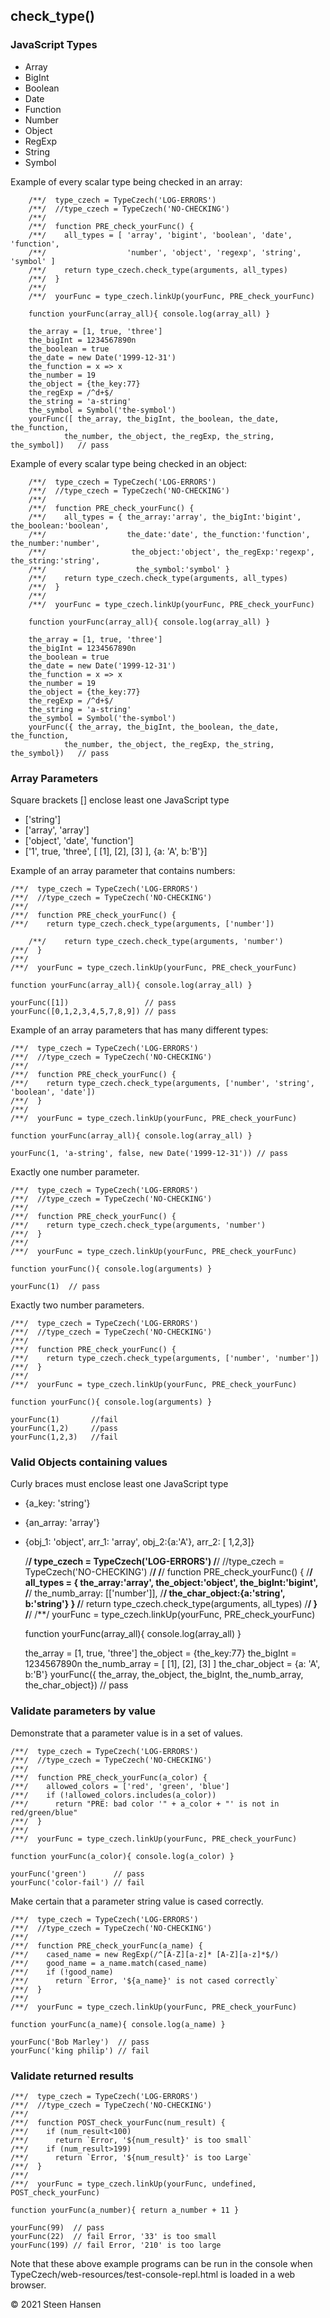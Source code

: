 
## check_type()

### JavaScript Types
- Array
- BigInt
- Boolean
- Date
- Function
- Number
- Object
- RegExp
- String
- Symbol

Example of every scalar type being checked in an array:

        /**/  type_czech = TypeCzech('LOG-ERRORS')
        /**/  //type_czech = TypeCzech('NO-CHECKING')
        /**/
        /**/  function PRE_check_yourFunc() { 
        /**/    all_types = [ 'array', 'bigint', 'boolean', 'date', 'function', 
        /**/                  'number', 'object', 'regexp', 'string', 'symbol' ]
        /**/    return type_czech.check_type(arguments, all_types)
        /**/  }
        /**/
        /**/  yourFunc = type_czech.linkUp(yourFunc, PRE_check_yourFunc) 

        function yourFunc(array_all){ console.log(array_all) }

        the_array = [1, true, 'three']
        the_bigInt = 1234567890n
        the_boolean = true
        the_date = new Date('1999-12-31')
        the_function = x => x
        the_number = 19
        the_object = {the_key:77}
        the_regExp = /^d+$/
        the_string = 'a-string'
        the_symbol = Symbol('the-symbol')
        yourFunc([ the_array, the_bigInt, the_boolean, the_date, the_function,
                the_number, the_object, the_regExp, the_string, the_symbol])   // pass

Example of every scalar type being checked in an object:

        /**/  type_czech = TypeCzech('LOG-ERRORS')
        /**/  //type_czech = TypeCzech('NO-CHECKING')
        /**/
        /**/  function PRE_check_yourFunc() { 
        /**/    all_types = { the_array:'array', the_bigInt:'bigint', the_boolean:'boolean', 
        /**/                  the_date:'date', the_function:'function', the_number:'number',
        /**/                   the_object:'object', the_regExp:'regexp', the_string:'string',
        /**/                    the_symbol:'symbol' }
        /**/    return type_czech.check_type(arguments, all_types)
        /**/  }
        /**/
        /**/  yourFunc = type_czech.linkUp(yourFunc, PRE_check_yourFunc) 

        function yourFunc(array_all){ console.log(array_all) }

        the_array = [1, true, 'three']
        the_bigInt = 1234567890n
        the_boolean = true
        the_date = new Date('1999-12-31')
        the_function = x => x
        the_number = 19
        the_object = {the_key:77}
        the_regExp = /^d+$/
        the_string = 'a-string'
        the_symbol = Symbol('the-symbol')
        yourFunc({ the_array, the_bigInt, the_boolean, the_date, the_function,
                the_number, the_object, the_regExp, the_string, the_symbol})   // pass



### Array Parameters
Square brackets [] enclose least one JavaScript type
- ['string']
- ['array', 'array']
- ['object', 'date', 'function']
- ['1', true, 'three', [ [1], [2], [3] ], {a: 'A', b:'B'}]

Example of an array parameter that contains numbers:

    /**/  type_czech = TypeCzech('LOG-ERRORS')
    /**/  //type_czech = TypeCzech('NO-CHECKING')
    /**/
    /**/  function PRE_check_yourFunc() { 
    /**/    return type_czech.check_type(arguments, ['number'])

        /**/    return type_czech.check_type(arguments, 'number')
    /**/  }
    /**/
    /**/  yourFunc = type_czech.linkUp(yourFunc, PRE_check_yourFunc) 

    function yourFunc(array_all){ console.log(array_all) }

    yourFunc([1])                 // pass
    yourFunc([0,1,2,3,4,5,7,8,9]) // pass

Example of an array parameters that has many different types:

    /**/  type_czech = TypeCzech('LOG-ERRORS')
    /**/  //type_czech = TypeCzech('NO-CHECKING')
    /**/
    /**/  function PRE_check_yourFunc() { 
    /**/    return type_czech.check_type(arguments, ['number', 'string', 'boolean', 'date'])
    /**/  }
    /**/
    /**/  yourFunc = type_czech.linkUp(yourFunc, PRE_check_yourFunc) 

    function yourFunc(array_all){ console.log(array_all) }

    yourFunc(1, 'a-string', false, new Date('1999-12-31')) // pass

Exactly one number parameter.

    /**/  type_czech = TypeCzech('LOG-ERRORS')
    /**/  //type_czech = TypeCzech('NO-CHECKING')
    /**/
    /**/  function PRE_check_yourFunc() { 
    /**/    return type_czech.check_type(arguments, 'number')
    /**/  }
    /**/
    /**/  yourFunc = type_czech.linkUp(yourFunc, PRE_check_yourFunc) 

    function yourFunc(){ console.log(arguments) }

    yourFunc(1)  // pass

Exactly two number parameters.

    /**/  type_czech = TypeCzech('LOG-ERRORS')
    /**/  //type_czech = TypeCzech('NO-CHECKING')
    /**/
    /**/  function PRE_check_yourFunc() { 
    /**/    return type_czech.check_type(arguments, ['number', 'number'])
    /**/  }
    /**/
    /**/  yourFunc = type_czech.linkUp(yourFunc, PRE_check_yourFunc) 

    function yourFunc(){ console.log(arguments) }

    yourFunc(1)       //fail
    yourFunc(1,2)     //pass
    yourFunc(1,2,3)   //fail

   

### Valid Objects containing values
Curly braces must enclose least one JavaScript type
- {a_key: 'string'}
- {an_array: 'array'}
- {obj_1: 'object', arr_1: 'array', obj_2:{a:'A'}, arr_2: [ 1,2,3]}


    /**/  type_czech = TypeCzech('LOG-ERRORS')
    /**/  //type_czech = TypeCzech('NO-CHECKING')
    /**/
    /**/  function PRE_check_yourFunc() { 
    /**/    all_types = { the_array:'array', the_object:'object', the_bigInt:'bigint',
    /**/                 the_numb_array: [['number']], 
    /**/                 the_char_object:{a:'string', b:'string'} }
    /**/    return type_czech.check_type(arguments, all_types)
    /**/  }
    /**/
    /**/  yourFunc = type_czech.linkUp(yourFunc, PRE_check_yourFunc) 

    function yourFunc(array_all){ console.log(array_all) }

    the_array = [1, true, 'three']
    the_object = {the_key:77}
    the_bigInt = 1234567890n
    the_numb_array = [ [1], [2], [3] ]
    the_char_object = {a: 'A', b:'B'} 
    yourFunc({ the_array, the_object, the_bigInt,
                                         the_numb_array, the_char_object}) // pass


















### Validate parameters by value

Demonstrate that a parameter value is in a set of values.

    /**/  type_czech = TypeCzech('LOG-ERRORS')
    /**/  //type_czech = TypeCzech('NO-CHECKING')
    /**/
    /**/  function PRE_check_yourFunc(a_color) { 
    /**/    allowed_colors = ['red', 'green', 'blue']
    /**/    if (!allowed_colors.includes(a_color))
    /**/      return "PRE: bad color '" + a_color + "' is not in red/green/blue"
    /**/  }
    /**/
    /**/  yourFunc = type_czech.linkUp(yourFunc, PRE_check_yourFunc) 

    function yourFunc(a_color){ console.log(a_color) }
    
    yourFunc('green')      // pass
    yourFunc('color-fail') // fail

Make certain that a parameter string value is cased correctly.

    /**/  type_czech = TypeCzech('LOG-ERRORS')
    /**/  //type_czech = TypeCzech('NO-CHECKING')
    /**/
    /**/  function PRE_check_yourFunc(a_name) { 
    /**/    cased_name = new RegExp(/^[A-Z][a-z]* [A-Z][a-z]*$/)
    /**/    good_name = a_name.match(cased_name)
    /**/    if (!good_name) 
    /**/      return `Error, '${a_name}' is not cased correctly`
    /**/  }
    /**/
    /**/  yourFunc = type_czech.linkUp(yourFunc, PRE_check_yourFunc)

    function yourFunc(a_name){ console.log(a_name) }
    
    yourFunc('Bob Marley')  // pass
    yourFunc('king philip') // fail
    

### Validate returned results

    /**/  type_czech = TypeCzech('LOG-ERRORS')
    /**/  //type_czech = TypeCzech('NO-CHECKING')
    /**/
    /**/  function POST_check_yourFunc(num_result) { 
    /**/    if (num_result<100) 
    /**/      return `Error, '${num_result}' is too small`
    /**/    if (num_result>199)
    /**/      return `Error, '${num_result}' is too Large`
    /**/  }
    /**/
    /**/  yourFunc = type_czech.linkUp(yourFunc, undefined, POST_check_yourFunc) 
    
    function yourFunc(a_number){ return a_number + 11 }

    yourFunc(99)  // pass
    yourFunc(22)  // fail Error, '33' is too small
    yourFunc(199) // fail Error, '210' is too large

Note that these above example programs can be run in the console when TypeCzech/web-resources/test-console-repl.html is loaded in a web browser.


&copy; 2021 Steen Hansen
